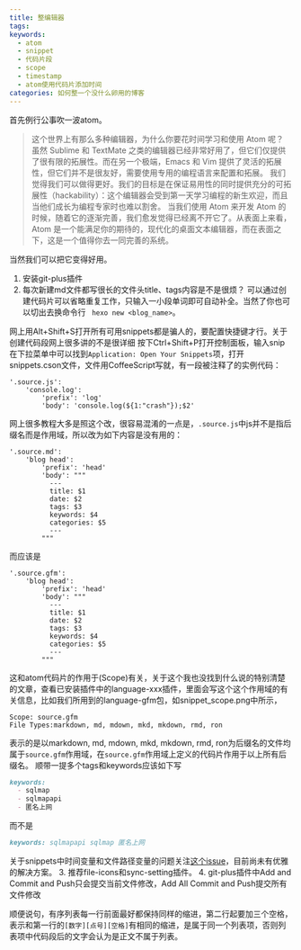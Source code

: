 ```yaml
---
title: 整编辑器
tags:
keywords:
  - atom
  - snippet
  - 代码片段
  - scope
  - timestamp
  - atom使用代码片添加时间
categories: 如何整一个没什么卵用的博客
---
```

首先例行公事吹一波atom。
>这个世界上有那么多种编辑器，为什么你要花时间学习和使用 Atom 呢？
虽然 Sublime 和 TextMate 之类的编辑器已经非常好用了，但它们仅提供了很有限的拓展性。而在另一个极端，Emacs 和 Vim 提供了灵活的拓展性，但它们并不是很友好，需要使用专用的编程语言来配置和拓展。
我们觉得我们可以做得更好。我们的目标是在保证易用性的同时提供充分的可拓展性（hackability）：这个编辑器会受到第一天学习编程的新生欢迎，而且当他们成长为编程专家时也难以割舍。
当我们使用 Atom 来开发 Atom 的时候，随着它的逐渐完善，我们愈发觉得已经离不开它了。从表面上来看，Atom 是一个能满足你的期待的，现代化的桌面文本编辑器，而在表面之下，这是一个值得你去一同完善的系统。

<!-- more -->

当然我们可以把它变得好用。
1. 安装git-plus插件
2. 每次新建md文件都写很长的文件头title、tags内容是不是很烦？
可以通过创建代码片可以省略重复工作，只输入一小段单词即可自动补全。当然了你也可以切出去换命令行 ` hexo new <blog_name>`。

网上用Alt+Shift+S打开所有可用snippets都是骗人的，要配置快捷键才行。关于创建代码段网上很多讲的不是很详细
按下Ctrl+Shift+P打开控制面板，输入snip在下拉菜单中可以找到`Application: Open Your Snippets`项，打开snippets.cson文件，文件用CoffeeScript写就，有一段被注释了的实例代码：
```CSON
'.source.js':
    'console.log':
        'prefix': 'log'
        'body': 'console.log(${1:"crash"});$2'
```
网上很多教程大多是照这个改，很容易混淆的一点是，`.source.js`中js并不是指后缀名而是作用域，所以改为如下内容是没有用的：
```CSON
'.source.md':
    'blog head':
        'prefix': 'head'
        'body': """
          ---
          title: $1
          date: $2
          tags: $3
          keywords: $4
          categories: $5
          ---
        """
```
而应该是
```CSON
'.source.gfm':
    'blog head':
        'prefix': 'head'
        'body': """
          ---
          title: $1
          date: $2
          tags: $3
          keywords: $4
          categories: $5
          ---
        """
```
这和atom代码片的作用于(Scope)有关，关于这个我也没找到什么说的特别清楚的文章，查看已安装插件中的language-xxx插件，里面会写这个这个作用域的有关信息，比如我们所用到的language-gfm包，如snippet_scope.png中所示，
```
Scope: source.gfm
File Types:markdown, md, mdown, mkd, mkdown, rmd, ron
```
表示的是以markdown, md, mdown, mkd, mkdown, rmd, ron为后缀名的文件均属于`source.gfm`作用域，在`source.gfm`作用域上定义的代码片作用于以上所有后缀名。
顺带一提多个tags和keywords应该如下写
```markdown
keywords:
  - sqlmap
  - sqlmapapi
  - 匿名上网
```
而不是
```markdown
keywords: sqlmapapi sqlmap 匿名上网
```
关于snippets中时间变量和文件路径变量的问题关注[这个issue](https://github.com/atom/snippets/pull/173)，目前尚未有优雅的解决方案。
3. 推荐file-icons和sync-setting插件。
4. git-plus插件中Add and Commit and Push只会提交当前文件修改，Add All Commit and Push提交所有文件修改

顺便说句，有序列表每一行前面最好都保持同样的缩进，第二行起要加三个空格，表示和第一行的`[数字][点号][空格]`有相同的缩进，是属于同一个列表项，否则列表项中代码段后的文字会认为是正文不属于列表。
